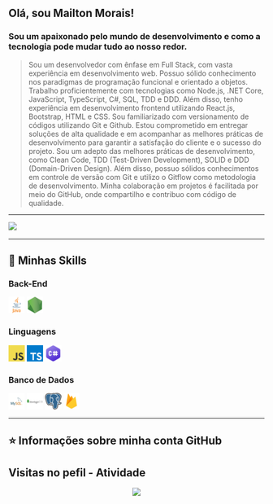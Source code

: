 ##  Olá, sou <strong>Mailton Morais!</strong>

### Sou um apaixonado pelo mundo de desenvolvimento e como a tecnologia pode mudar tudo ao nosso redor.
> Sou um desenvolvedor com ênfase em Full Stack, com vasta experiência em desenvolvimento web. Possuo sólido conhecimento nos paradigmas de programação funcional e orientado a objetos. Trabalho proficientemente com tecnologias como Node.js, .NET Core, JavaScript, TypeScript, C#, SQL, TDD e DDD. Além disso, tenho experiência em desenvolvimento frontend utilizando React.js, Bootstrap, HTML e CSS. Sou familiarizado com versionamento de códigos utilizando Git e Github. Estou comprometido em entregar soluções de alta qualidade e em acompanhar as melhores práticas de desenvolvimento para garantir a satisfação do cliente e o sucesso do projeto.
Sou um adepto das melhores práticas de desenvolvimento, como Clean Code, TDD (Test-Driven Development), SOLID e DDD (Domain-Driven Design). Além disso, possuo sólidos conhecimentos em controle de versão com Git e utilizo o Gitflow como metodologia de desenvolvimento. Minha colaboração em projetos é facilitada por meio do GitHub, onde compartilho e contribuo com código de qualidade.


----

<a href="https://www.linkedin.com/in/marcelo-morais-242342224/" target="_blank" alt="Linkedin">
    <img src="https://img.shields.io/badge/-Linkedin-1C1C1C?style=for-the-badge&logo=Linkedin&logoColor=00FFFF"/>
</a>

----

## 🚀 Minhas Skills


### Back-End

<code><img height="32" src="https://raw.githubusercontent.com/github/explore/80688e429a7d4ef2fca1e82350fe8e3517d3494d/topics/java/java.png" alt="java"/></code>
<code><img height="32" src="https://raw.githubusercontent.com/github/explore/80688e429a7d4ef2fca1e82350fe8e3517d3494d/topics/nodejs/nodejs.png" alt="Nodejs"/></code>

### Linguagens
<code><img height="32" src="https://raw.githubusercontent.com/github/explore/80688e429a7d4ef2fca1e82350fe8e3517d3494d/topics/javascript/javascript.png" alt="Javascript"/></code>
<code><img height="32" src="https://raw.githubusercontent.com/github/explore/80688e429a7d4ef2fca1e82350fe8e3517d3494d/topics/typescript/typescript.png" alt="typescript"/></code>
<code><img height="32" src="https://raw.githubusercontent.com/github/explore/80688e429a7d4ef2fca1e82350fe8e3517d3494d/topics/csharp/csharp.png" alt="csharp"/></code>


### Banco de Dados


<code><img height="32" src="https://raw.githubusercontent.com/github/explore/80688e429a7d4ef2fca1e82350fe8e3517d3494d/topics/mysql/mysql.png" alt="MySQL"/></code>
<code><img height="32" src="https://raw.githubusercontent.com/github/explore/80688e429a7d4ef2fca1e82350fe8e3517d3494d/topics/mongodb/mongodb.png" alt="MongoDB"/></code>
<code><img height="32" src="https://raw.githubusercontent.com/github/explore/80688e429a7d4ef2fca1e82350fe8e3517d3494d/topics/postgresql/postgresql.png" alt="Postgre"/></code>
<code><img height="32" src="https://raw.githubusercontent.com/github/explore/80688e429a7d4ef2fca1e82350fe8e3517d3494d/topics/firebase/firebase.png" alt="firebase"/></code>



---

## ⭐ Informações sobre minha conta GitHub
## Visitas no pefil - Atividade

<!-- visitors count  -->

<p align="center" >   
  <img src="https://profile-counter.glitch.me/mailtonmorais/count.svg" />  
</p>
